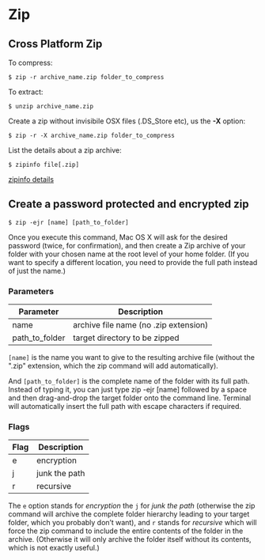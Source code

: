 # Zip

## Cross Platform Zip

To compress:

    $ zip -r archive_name.zip folder_to_compress

To extract:

    $ unzip archive_name.zip

Create a zip without invisibile OSX files (.DS_Store etc), us the **-X** option:

    $ zip -r -X archive_name.zip folder_to_compress

List the details about a zip archive:

    $ zipinfo file[.zip]

[zipinfo details](http://linux.about.com/library/cmd/blcmdl1_zipinfo.htm)

## Create a password protected and encrypted zip

    $ zip -ejr [name] [path_to_folder]

Once you execute this command, Mac OS X will ask for the desired password (twice, for confirmation), and then create a Zip archive of your folder with your chosen name at the root level of your home folder. (If you want to specify a different location, you need to provide the full path instead of just the name.)

### Parameters

Parameter  | Description
------------- | -------------
name           | archive file name (no .zip extension) 
path_to_folder | target directory to be zipped         

`[name]` is the name you want to give to the resulting archive file (without the ".zip" extension, which the zip command will add automatically).

And `[path_to_folder]` is the complete name of the folder with its full path. Instead of typing it, you can just type zip -ejr [name] followed by a space and then drag-and-drop the target folder onto the command line. Terminal will automatically insert the full path with escape characters if required.

### Flags

Flag  | Description
------------- | -------------
e | encryption    
j | junk the path 
r | recursive     

The `e` option stands for _encryption_ the `j` for _junk the path_ (otherwise the zip command will archive the complete folder hierarchy leading to your target folder, which you probably don’t want), and `r` stands for _recursive_ which will force the zip command to include the entire contents of the folder in the archive. (Otherwise it will only archive the folder itself without its contents, which is not exactly useful.)
